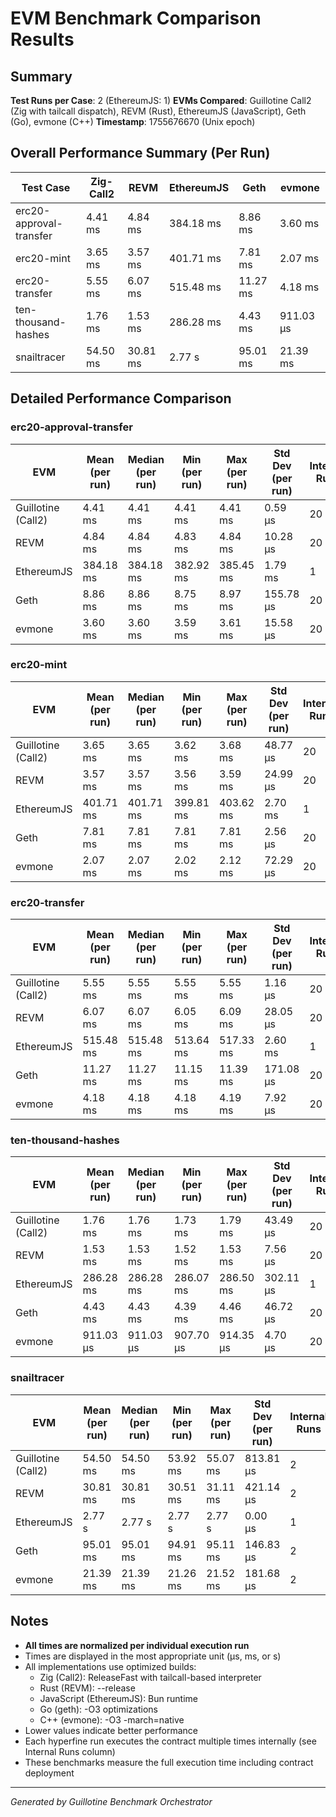 # EVM Benchmark Comparison Results

## Summary

**Test Runs per Case**: 2 (EthereumJS: 1)
**EVMs Compared**: Guillotine Call2 (Zig with tailcall dispatch), REVM (Rust), EthereumJS (JavaScript), Geth (Go), evmone (C++)
**Timestamp**: 1755676670 (Unix epoch)

## Overall Performance Summary (Per Run)

| Test Case | Zig-Call2 | REVM | EthereumJS | Geth | evmone |
|-----------|-----------|------|------------|------|--------|
| erc20-approval-transfer   | 4.41 ms | 4.84 ms | 384.18 ms | 8.86 ms | 3.60 ms |
| erc20-mint                | 3.65 ms | 3.57 ms | 401.71 ms | 7.81 ms | 2.07 ms |
| erc20-transfer            | 5.55 ms | 6.07 ms | 515.48 ms | 11.27 ms | 4.18 ms |
| ten-thousand-hashes       | 1.76 ms | 1.53 ms | 286.28 ms | 4.43 ms | 911.03 μs |
| snailtracer               | 54.50 ms | 30.81 ms | 2.77 s | 95.01 ms | 21.39 ms |

## Detailed Performance Comparison

### erc20-approval-transfer

| EVM | Mean (per run) | Median (per run) | Min (per run) | Max (per run) | Std Dev (per run) | Internal Runs |
|-----|----------------|------------------|---------------|---------------|-------------------|---------------|
| Guillotine (Call2) | 4.41 ms | 4.41 ms | 4.41 ms | 4.41 ms | 0.59 μs |            20 |
| REVM        | 4.84 ms | 4.84 ms | 4.83 ms | 4.84 ms | 10.28 μs |            20 |
| EthereumJS  | 384.18 ms | 384.18 ms | 382.92 ms | 385.45 ms | 1.79 ms |             1 |
| Geth        | 8.86 ms | 8.86 ms | 8.75 ms | 8.97 ms | 155.78 μs |            20 |
| evmone      | 3.60 ms | 3.60 ms | 3.59 ms | 3.61 ms | 15.58 μs |            20 |

### erc20-mint

| EVM | Mean (per run) | Median (per run) | Min (per run) | Max (per run) | Std Dev (per run) | Internal Runs |
|-----|----------------|------------------|---------------|---------------|-------------------|---------------|
| Guillotine (Call2) | 3.65 ms | 3.65 ms | 3.62 ms | 3.68 ms | 48.77 μs |            20 |
| REVM        | 3.57 ms | 3.57 ms | 3.56 ms | 3.59 ms | 24.99 μs |            20 |
| EthereumJS  | 401.71 ms | 401.71 ms | 399.81 ms | 403.62 ms | 2.70 ms |             1 |
| Geth        | 7.81 ms | 7.81 ms | 7.81 ms | 7.81 ms | 2.56 μs |            20 |
| evmone      | 2.07 ms | 2.07 ms | 2.02 ms | 2.12 ms | 72.29 μs |            20 |

### erc20-transfer

| EVM | Mean (per run) | Median (per run) | Min (per run) | Max (per run) | Std Dev (per run) | Internal Runs |
|-----|----------------|------------------|---------------|---------------|-------------------|---------------|
| Guillotine (Call2) | 5.55 ms | 5.55 ms | 5.55 ms | 5.55 ms | 1.16 μs |            20 |
| REVM        | 6.07 ms | 6.07 ms | 6.05 ms | 6.09 ms | 28.05 μs |            20 |
| EthereumJS  | 515.48 ms | 515.48 ms | 513.64 ms | 517.33 ms | 2.60 ms |             1 |
| Geth        | 11.27 ms | 11.27 ms | 11.15 ms | 11.39 ms | 171.08 μs |            20 |
| evmone      | 4.18 ms | 4.18 ms | 4.18 ms | 4.19 ms | 7.92 μs |            20 |

### ten-thousand-hashes

| EVM | Mean (per run) | Median (per run) | Min (per run) | Max (per run) | Std Dev (per run) | Internal Runs |
|-----|----------------|------------------|---------------|---------------|-------------------|---------------|
| Guillotine (Call2) | 1.76 ms | 1.76 ms | 1.73 ms | 1.79 ms | 43.49 μs |            20 |
| REVM        | 1.53 ms | 1.53 ms | 1.52 ms | 1.53 ms | 7.56 μs |            20 |
| EthereumJS  | 286.28 ms | 286.28 ms | 286.07 ms | 286.50 ms | 302.11 μs |             1 |
| Geth        | 4.43 ms | 4.43 ms | 4.39 ms | 4.46 ms | 46.72 μs |            20 |
| evmone      | 911.03 μs | 911.03 μs | 907.70 μs | 914.35 μs | 4.70 μs |            20 |

### snailtracer

| EVM | Mean (per run) | Median (per run) | Min (per run) | Max (per run) | Std Dev (per run) | Internal Runs |
|-----|----------------|------------------|---------------|---------------|-------------------|---------------|
| Guillotine (Call2) | 54.50 ms | 54.50 ms | 53.92 ms | 55.07 ms | 813.81 μs |             2 |
| REVM        | 30.81 ms | 30.81 ms | 30.51 ms | 31.11 ms | 421.14 μs |             2 |
| EthereumJS  | 2.77 s | 2.77 s | 2.77 s | 2.77 s | 0.00 μs |             1 |
| Geth        | 95.01 ms | 95.01 ms | 94.91 ms | 95.11 ms | 146.83 μs |             2 |
| evmone      | 21.39 ms | 21.39 ms | 21.26 ms | 21.52 ms | 181.68 μs |             2 |


## Notes

- **All times are normalized per individual execution run**
- Times are displayed in the most appropriate unit (μs, ms, or s)
- All implementations use optimized builds:
  - Zig (Call2): ReleaseFast with tailcall-based interpreter
  - Rust (REVM): --release
  - JavaScript (EthereumJS): Bun runtime
  - Go (geth): -O3 optimizations
  - C++ (evmone): -O3 -march=native
- Lower values indicate better performance
- Each hyperfine run executes the contract multiple times internally (see Internal Runs column)
- These benchmarks measure the full execution time including contract deployment

---

*Generated by Guillotine Benchmark Orchestrator*
